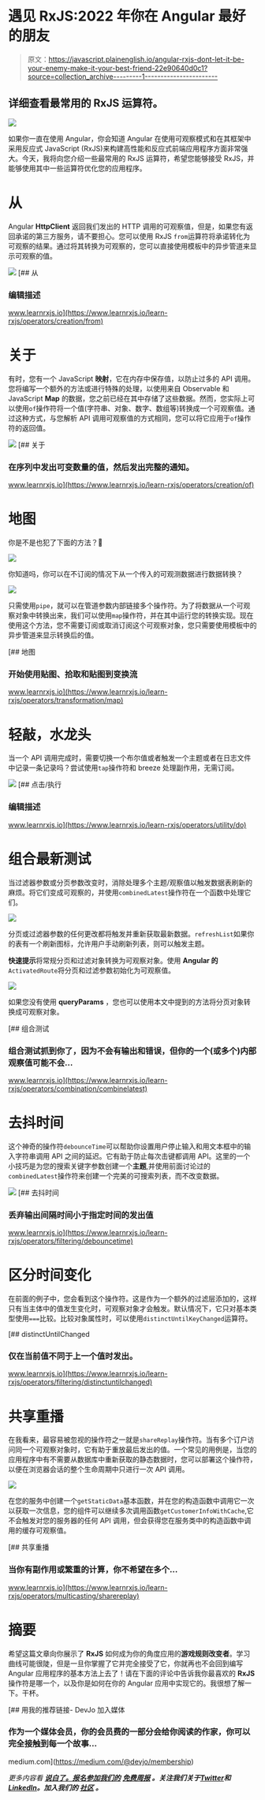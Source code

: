 # 遇见 RxJS:2022 年你在 Angular 最好的朋友

> 原文：<https://javascript.plainenglish.io/angular-rxjs-dont-let-it-be-your-enemy-make-it-your-best-friend-22e90640d0c1?source=collection_archive---------1----------------------->

## 详细查看最常用的 RxJS 运算符。

![](img/ebcd315524503902b93e4c204348b253.png)

如果你一直在使用 Angular，你会知道 Angular 在使用可观察模式和在其框架中采用反应式 JavaScript (RxJS)来构建高性能和反应式前端应用程序方面非常强大。今天，我将向您介绍一些最常用的 RxJS 运算符，希望您能够接受 RxJS，并能够使用其中一些运算符优化您的应用程序。

# 从

Angular **HttpClient** 返回我们发出的 HTTP 调用的可观察值，但是，如果您有返回承诺的第三方服务，请不要担心。您可以使用 RxJS `from`运算符将承诺转化为可观察的结果。通过将其转换为可观察的，您可以直接使用模板中的异步管道来显示可观察的值。

![](img/0b33b8636cc5aaa7aedf7b6a01d711ff.png)[](https://www.learnrxjs.io/learn-rxjs/operators/creation/from) [## 从

### 编辑描述

www.learnrxjs.io](https://www.learnrxjs.io/learn-rxjs/operators/creation/from) 

# 关于

有时，您有一个 JavaScript **映射**，它在内存中保存值，以防止过多的 API 调用。您将编写一个额外的方法或进行特殊的处理，以使用来自 Observable 和 JavaScript **Map** 的数据，您之前已经在其中存储了这些数据。然而，您实际上可以使用`of`操作符将一个值(字符串、对象、数字、数组等)转换成一个可观察值。通过这种方式，与您解析 API 调用可观察值的方式相同，您可以将它应用于`of`操作符的返回值。

![](img/32f05f5dd3ccc7571037f3e4d4833eaa.png)[](https://www.learnrxjs.io/learn-rxjs/operators/creation/of) [## 关于

### 在序列中发出可变数量的值，然后发出完整的通知。

www.learnrxjs.io](https://www.learnrxjs.io/learn-rxjs/operators/creation/of) 

# 地图

你是不是也犯了下面的方法？🤔

![](img/040e45c424992a1ba58162eacad306af.png)

你知道吗，你可以在不订阅的情况下从一个传入的可观测数据进行数据转换？

![](img/5e11f0b03dc8da32d254c87e2640d599.png)

只需使用`pipe`，就可以在管道参数内部链接多个操作符。为了将数据从一个可观察对象中转换出来，我们可以使用`map`操作符，并在其中运行您的转换实现。现在使用这个方法，您不需要订阅或取消订阅这个可观察对象，您只需要使用模板中的异步管道来显示转换后的值。

[](https://www.learnrxjs.io/learn-rxjs/operators/transformation/map) [## 地图

### 开始使用贴图、拾取和贴图到变换流

www.learnrxjs.io](https://www.learnrxjs.io/learn-rxjs/operators/transformation/map) 

# 轻敲，水龙头

当一个 API 调用完成时，需要切换一个布尔值或者触发一个主题或者在日志文件中记录一条记录吗？尝试使用`tap`操作符和 breeze 处理副作用，无需订阅。

![](img/accd6bc1963b221db3fbee75c9655023.png)[](https://www.learnrxjs.io/learn-rxjs/operators/utility/do) [## 点击/执行

### 编辑描述

www.learnrxjs.io](https://www.learnrxjs.io/learn-rxjs/operators/utility/do) 

# 组合最新测试

当过滤器参数或分页参数改变时，消除处理多个主题/观察值以触发数据表刷新的麻烦。将它们变成可观察的，并使用`combinedLatest`操作符在一个函数中处理它们。

![](img/a248061fc5fc4cfd877bcbece291b079.png)

分页或过滤器参数的任何更改都将触发并重新获取最新数据。`refreshList`如果你的表有一个刷新图标，允许用户手动刷新列表，则可以触发主题。

**快速提示**将常规分页和过滤对象转换为可观察对象。使用 **Angular 的** `ActivatedRoute`将分页和过滤参数初始化为可观察值。

![](img/72d4b71e83470189dc30b27c9b6fab88.png)

如果您没有使用 **queryParams** ，您也可以使用本文中提到的方法将分页对象转换成可观察对象。

[](https://www.learnrxjs.io/learn-rxjs/operators/combination/combinelatest) [## 组合测试

### 组合测试抓到你了，因为不会有输出和错误，但你的一个(或多个)内部观察值可能不会…

www.learnrxjs.io](https://www.learnrxjs.io/learn-rxjs/operators/combination/combinelatest) 

# 去抖时间

这个神奇的操作符`debounceTime`可以帮助你设置用户停止输入和用文本框中的输入字符串调用 API 之间的延迟。它有助于防止每次击键都调用 API。这里的一个小技巧是为您的搜索关键字参数创建一个**主题**,并使用前面讨论过的`combinedLatest`操作符来创建一个完美的可搜索列表，而不改变数据。

![](img/66ff4e8326f447016eaccd37844cee59.png)[](https://www.learnrxjs.io/learn-rxjs/operators/filtering/debouncetime) [## 去抖时间

### 丢弃输出间隔时间小于指定时间的发出值

www.learnrxjs.io](https://www.learnrxjs.io/learn-rxjs/operators/filtering/debouncetime) 

# **区分时间变化**

在前面的例子中，您会看到这个操作符。这是作为一个额外的过滤层添加的，这样只有当主体中的值发生变化时，可观察对象才会触发。默认情况下，它只对基本类型使用`===`比较。比较对象属性时，可以使用`distinctUntilKeyChanged`运算符。

[](https://www.learnrxjs.io/learn-rxjs/operators/filtering/distinctuntilchanged) [## distinctUntilChanged

### 仅在当前值不同于上一个值时发出。

www.learnrxjs.io](https://www.learnrxjs.io/learn-rxjs/operators/filtering/distinctuntilchanged) 

# 共享重播

在我看来，最容易被忽视的操作符之一就是`shareReplay`操作符。当有多个订户访问同一个可观察对象时，它有助于重放最后发出的值。一个常见的用例是，当您的应用程序中有不需要从数据库中重新获取的静态数据时，您可以部署这个操作符，以便在浏览器会话的整个生命周期中只进行一次 API 调用。

![](img/cc5310f99c050d16491eb23f43357972.png)

在您的服务中创建一个`getStaticData`基本函数，并在您的构造函数中调用它一次以获取一次信息，您的组件可以继续多次调用函数`getCustomerInfoWithCache`,它不会触发对您的服务器的任何 API 调用，但会获得您在服务类中的构造函数中调用的缓存可观察值。

[](https://www.learnrxjs.io/learn-rxjs/operators/multicasting/sharereplay) [## 共享重播

### 当你有副作用或繁重的计算，你不希望在多个…

www.learnrxjs.io](https://www.learnrxjs.io/learn-rxjs/operators/multicasting/sharereplay) 

# 摘要

希望这篇文章向你展示了 **RxJS** 如何成为你的角度应用的**游戏规则改变者**。学习曲线可能很陡，但是一旦你掌握了它并完全接受了它，你就再也不会回到编写 Angular 应用程序的基本方法上去了！请在下面的评论中告诉我你最喜欢的 **RxJS** 操作符是哪一个，以及你是如何在你的 Angular 应用中实现它的。我很想了解一下。干杯。

[](https://medium.com/@devjo/membership) [## 用我的推荐链接- DevJo 加入媒体

### 作为一个媒体会员，你的会员费的一部分会给你阅读的作家，你可以完全接触到每一个故事…

medium.com](https://medium.com/@devjo/membership) 

*更多内容看* [***说白了。报名参加我们的***](https://plainenglish.io/) **[***免费周报***](http://newsletter.plainenglish.io/) *。关注我们关于*[***Twitter***](https://twitter.com/inPlainEngHQ)*和*[***LinkedIn***](https://www.linkedin.com/company/inplainenglish/)*。加入我们的* [***社区***](https://discord.gg/GtDtUAvyhW) *。***